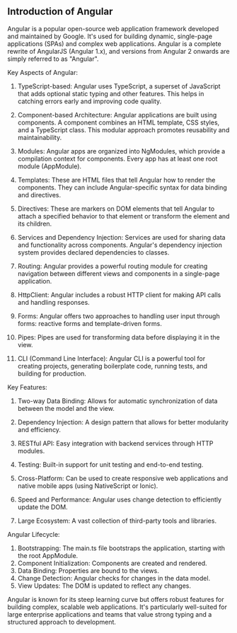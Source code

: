 ## Introduction of Angular

Angular is a popular open-source web application framework developed and maintained by Google. It's used for building dynamic, single-page applications (SPAs) and complex web applications. Angular is a complete rewrite of AngularJS (Angular 1.x), and versions from Angular 2 onwards are simply referred to as "Angular".

Key Aspects of Angular:

1. TypeScript-based:
   Angular uses TypeScript, a superset of JavaScript that adds optional static typing and other features. This helps in catching errors early and improving code quality.

2. Component-based Architecture:
   Angular applications are built using components. A component combines an HTML template, CSS styles, and a TypeScript class. This modular approach promotes reusability and maintainability.

3. Modules:
   Angular apps are organized into NgModules, which provide a compilation context for components. Every app has at least one root module (AppModule).

4. Templates:
   These are HTML files that tell Angular how to render the components. They can include Angular-specific syntax for data binding and directives.

5. Directives:
   These are markers on DOM elements that tell Angular to attach a specified behavior to that element or transform the element and its children.

6. Services and Dependency Injection:
   Services are used for sharing data and functionality across components. Angular's dependency injection system provides declared dependencies to classes.

7. Routing:
   Angular provides a powerful routing module for creating navigation between different views and components in a single-page application.

8. HttpClient:
   Angular includes a robust HTTP client for making API calls and handling responses.

9. Forms:
   Angular offers two approaches to handling user input through forms: reactive forms and template-driven forms.

10. Pipes:
    Pipes are used for transforming data before displaying it in the view.

11. CLI (Command Line Interface):
    Angular CLI is a powerful tool for creating projects, generating boilerplate code, running tests, and building for production.

Key Features:

1. Two-way Data Binding: 
   Allows for automatic synchronization of data between the model and the view.

2. Dependency Injection: 
   A design pattern that allows for better modularity and efficiency.

3. RESTful API: 
   Easy integration with backend services through HTTP modules.

4. Testing: 
   Built-in support for unit testing and end-to-end testing.

5. Cross-Platform:
   Can be used to create responsive web applications and native mobile apps (using NativeScript or Ionic).

6. Speed and Performance:
   Angular uses change detection to efficiently update the DOM.

7. Large Ecosystem:
   A vast collection of third-party tools and libraries.

Angular Lifecycle:

1. Bootstrapping: The main.ts file bootstraps the application, starting with the root AppModule.
2. Component Initialization: Components are created and rendered.
3. Data Binding: Properties are bound to the views.
4. Change Detection: Angular checks for changes in the data model.
5. View Updates: The DOM is updated to reflect any changes.


Angular is known for its steep learning curve but offers robust features for building complex, scalable web applications. It's particularly well-suited for large enterprise applications and teams that value strong typing and a structured approach to development.
